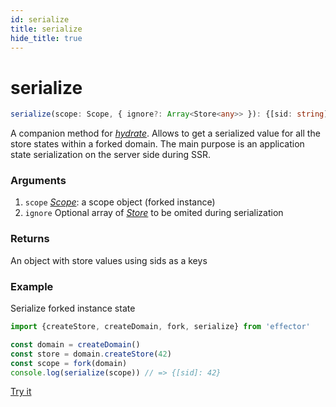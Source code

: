 ```yaml
---
id: serialize
title: serialize
hide_title: true
---
```


# serialize

```ts
serialize(scope: Scope, { ignore?: Array<Store<any>> }): {[sid: string]: any}
```

A companion method for [_hydrate_](hydrate). Allows to get a serialized value for all the store states within a forked domain. The main purpose is an application state serialization on the server side during SSR.

### Arguments

1. `scope` [_Scope_](fork): a scope object (forked instance)
2. `ignore` Optional array of [_Store_](Store.md) to be omited during serialization

### Returns

An object with store values using sids as a keys

### Example

Serialize forked instance state

```js
import {createStore, createDomain, fork, serialize} from 'effector'

const domain = createDomain()
const store = domain.createStore(42)
const scope = fork(domain)
console.log(serialize(scope)) // => {[sid]: 42}
```

[Try it](https://share.effector.dev/Qb2ywYqo)
